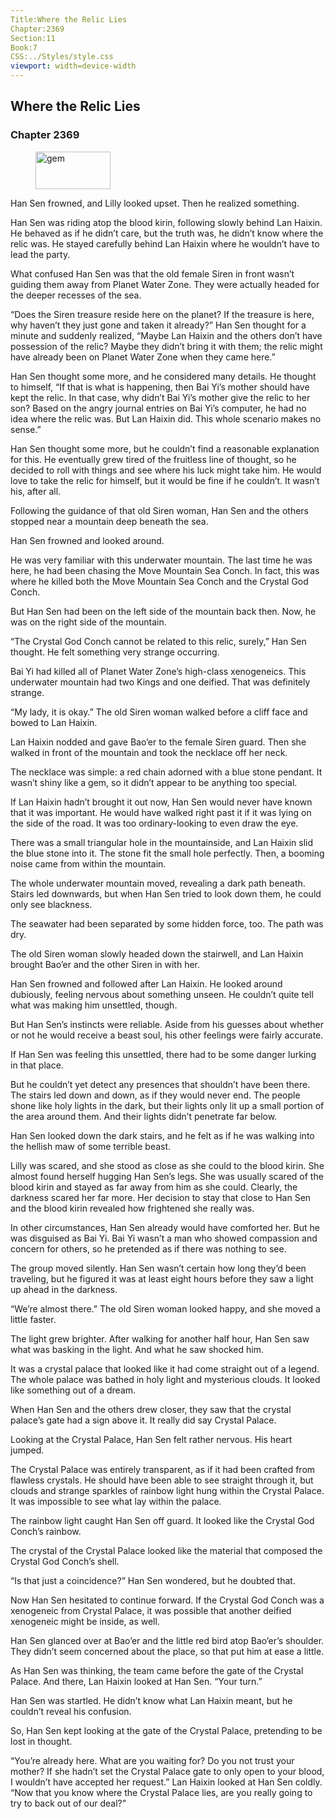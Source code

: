 ```yaml
---
Title:Where the Relic Lies 
Chapter:2369 
Section:11 
Book:7 
CSS:../Styles/style.css 
viewport: width=device-width
---
```

  
## Where the Relic Lies
### Chapter 2369
  
<figure>
	<img src="../Images/gem.gif" alt="gem" id="gem" width="120" height="60" />
</figure>
  

  
Han Sen frowned, and Lilly looked upset. Then he realized something.

Han Sen was riding atop the blood kirin, following slowly behind Lan Haixin. He behaved as if he didn’t care, but the truth was, he didn’t know where the relic was. He stayed carefully behind Lan Haixin where he wouldn’t have to lead the party.

What confused Han Sen was that the old female Siren in front wasn’t guiding them away from Planet Water Zone. They were actually headed for the deeper recesses of the sea.

“Does the Siren treasure reside here on the planet? If the treasure is here, why haven’t they just gone and taken it already?” Han Sen thought for a minute and suddenly realized, “Maybe Lan Haixin and the others don’t have possession of the relic? Maybe they didn’t bring it with them; the relic might have already been on Planet Water Zone when they came here.”

Han Sen thought some more, and he considered many details. He thought to himself, “If that is what is happening, then Bai Yi’s mother should have kept the relic. In that case, why didn’t Bai Yi’s mother give the relic to her son? Based on the angry journal entries on Bai Yi’s computer, he had no idea where the relic was. But Lan Haixin did. This whole scenario makes no sense.”

Han Sen thought some more, but he couldn’t find a reasonable explanation for this. He eventually grew tired of the fruitless line of thought, so he decided to roll with things and see where his luck might take him. He would love to take the relic for himself, but it would be fine if he couldn’t. It wasn’t his, after all.

Following the guidance of that old Siren woman, Han Sen and the others stopped near a mountain deep beneath the sea.

Han Sen frowned and looked around.

He was very familiar with this underwater mountain. The last time he was here, he had been chasing the Move Mountain Sea Conch. In fact, this was where he killed both the Move Mountain Sea Conch and the Crystal God Conch.

But Han Sen had been on the left side of the mountain back then. Now, he was on the right side of the mountain.

“The Crystal God Conch cannot be related to this relic, surely,” Han Sen thought. He felt something very strange occurring.

Bai Yi had killed all of Planet Water Zone’s high-class xenogeneics. This underwater mountain had two Kings and one deified. That was definitely strange.

“My lady, it is okay.” The old Siren woman walked before a cliff face and bowed to Lan Haixin.

Lan Haixin nodded and gave Bao’er to the female Siren guard. Then she walked in front of the mountain and took the necklace off her neck.

The necklace was simple: a red chain adorned with a blue stone pendant. It wasn’t shiny like a gem, so it didn’t appear to be anything too special.

If Lan Haixin hadn’t brought it out now, Han Sen would never have known that it was important. He would have walked right past it if it was lying on the side of the road. It was too ordinary-looking to even draw the eye.

There was a small triangular hole in the mountainside, and Lan Haixin slid the blue stone into it. The stone fit the small hole perfectly. Then, a booming noise came from within the mountain.

The whole underwater mountain moved, revealing a dark path beneath. Stairs led downwards, but when Han Sen tried to look down them, he could only see blackness.

The seawater had been separated by some hidden force, too. The path was dry.

The old Siren woman slowly headed down the stairwell, and Lan Haixin brought Bao’er and the other Siren in with her.

Han Sen frowned and followed after Lan Haixin. He looked around dubiously, feeling nervous about something unseen. He couldn’t quite tell what was making him unsettled, though.

But Han Sen’s instincts were reliable. Aside from his guesses about whether or not he would receive a beast soul, his other feelings were fairly accurate.

If Han Sen was feeling this unsettled, there had to be some danger lurking in that place.

But he couldn’t yet detect any presences that shouldn’t have been there. The stairs led down and down, as if they would never end. The people shone like holy lights in the dark, but their lights only lit up a small portion of the area around them. And their lights didn’t penetrate far below.

Han Sen looked down the dark stairs, and he felt as if he was walking into the hellish maw of some terrible beast.

Lilly was scared, and she stood as close as she could to the blood kirin. She almost found herself hugging Han Sen’s legs. She was usually scared of the blood kirin and stayed as far away from him as she could. Clearly, the darkness scared her far more. Her decision to stay that close to Han Sen and the blood kirin revealed how frightened she really was.

In other circumstances, Han Sen already would have comforted her. But he was disguised as Bai Yi. Bai Yi wasn’t a man who showed compassion and concern for others, so he pretended as if there was nothing to see.

The group moved silently. Han Sen wasn’t certain how long they’d been traveling, but he figured it was at least eight hours before they saw a light up ahead in the darkness.

“We’re almost there.” The old Siren woman looked happy, and she moved a little faster.

The light grew brighter. After walking for another half hour, Han Sen saw what was basking in the light. And what he saw shocked him.

It was a crystal palace that looked like it had come straight out of a legend. The whole palace was bathed in holy light and mysterious clouds. It looked like something out of a dream.

When Han Sen and the others drew closer, they saw that the crystal palace’s gate had a sign above it. It really did say Crystal Palace.

Looking at the Crystal Palace, Han Sen felt rather nervous. His heart jumped.

The Crystal Palace was entirely transparent, as if it had been crafted from flawless crystals. He should have been able to see straight through it, but clouds and strange sparkles of rainbow light hung within the Crystal Palace. It was impossible to see what lay within the palace.

The rainbow light caught Han Sen off guard. It looked like the Crystal God Conch’s rainbow.

The crystal of the Crystal Palace looked like the material that composed the Crystal God Conch’s shell.

“Is that just a coincidence?” Han Sen wondered, but he doubted that.

Now Han Sen hesitated to continue forward. If the Crystal God Conch was a xenogeneic from Crystal Palace, it was possible that another deified xenogeneic might be inside, as well.

Han Sen glanced over at Bao’er and the little red bird atop Bao’er’s shoulder. They didn’t seem concerned about the place, so that put him at ease a little.

As Han Sen was thinking, the team came before the gate of the Crystal Palace. And there, Lan Haixin looked at Han Sen. “Your turn.”

Han Sen was startled. He didn’t know what Lan Haixin meant, but he couldn’t reveal his confusion.

So, Han Sen kept looking at the gate of the Crystal Palace, pretending to be lost in thought.

“You’re already here. What are you waiting for? Do you not trust your mother? If she hadn’t set the Crystal Palace gate to only open to your blood, I wouldn’t have accepted her request.” Lan Haixin looked at Han Sen coldly. “Now that you know where the Crystal Palace lies, are you really going to try to back out of our deal?”